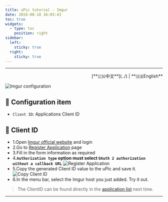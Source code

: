 ```yaml
---
title: uPic tutorial - Imgur
date: 2019-08-18 16:03:43
toc: true
widgets:
  - type: toc
    position: right
sidebar:
  left:
    sticky: true
  right:
    sticky: true
---
```


<hr><!-- i18n --><div align="right">[**🇨🇳中文**](../) | **🇬🇧English**</div><!-- i18n -->

![Imgur configuration](https://r2.svend.cc/tutorials/imgur-host.png)

## 📝 Configuration item

- `Client ID`: Applications Client ID

## 🔑 Client ID

- 1.Open [Imgur official website](https://imgur.com/) and login
- 2.Go to [Register Application](https://api.imgur.com/oauth2/addclient) page
- 3.Fill in the form information as required
- 4.**`Authorization type` option must select `OAuth 2 authorization without a callback URL`**
  ![Register Application](https://r2.svend.cc/tutorials/imgur-application.png)
- 5.Copy the generated Client ID value to the uPic and save it.
  ![Copy Client ID](https://r2.svend.cc/tutorials/imgur-client-id.png)
- 6.In the menu bar, select the Imgur host you just added. Try it out.

> The ClientID can be found directly in the [application list](https://imgur.com/account/settings/apps) next time.

<hr>
